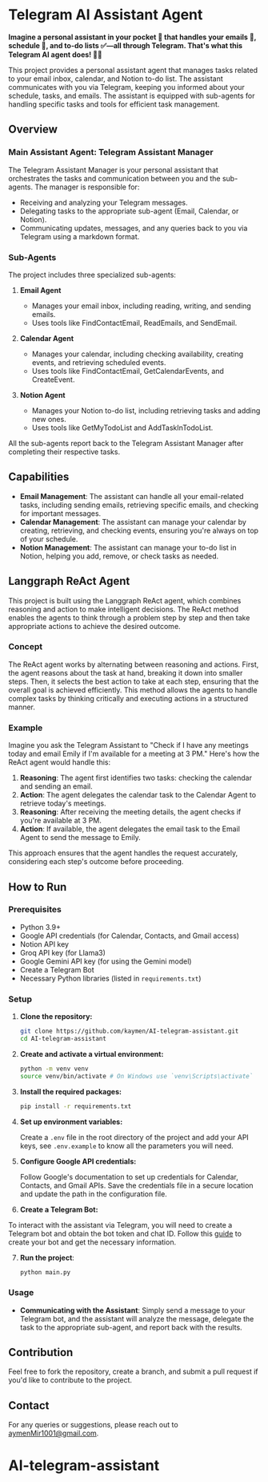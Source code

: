<!--
Title: Telegram Assistant Agent | ReAct Agent
Description: Enhance your productivity with our Telegram AI Assistant, built using Langgraph ReAct. Manage emails, calendars, and Notion to-do lists seamlessly. Features include task delegation, email management, calendar scheduling, and Notion integration.
Keywords: Telegram bot, Langgraph ReAct, task automation, email management, calendar scheduling, Notion integration, AI assistant, productivity bot, Telegram API, Python bot development, AI agents
Author: kaymen99
-->

# Telegram AI Assistant Agent

**Imagine a personal assistant in your pocket 📱 that handles your emails 📧, schedule 📅, and to-do lists ✅—all through Telegram. That's what this Telegram AI agent does! 🤖✨**

This project provides a personal assistant agent that manages tasks related to your email inbox, calendar, and Notion to-do list. The assistant communicates with you via Telegram, keeping you informed about your schedule, tasks, and emails. The assistant is equipped with sub-agents for handling specific tasks and tools for efficient task management.

## Overview

### Main Assistant Agent: Telegram Assistant Manager

The Telegram Assistant Manager is your personal assistant that orchestrates the tasks and communication between you and the sub-agents. The manager is responsible for:

- Receiving and analyzing your Telegram messages.
- Delegating tasks to the appropriate sub-agent (Email, Calendar, or Notion).
- Communicating updates, messages, and any queries back to you via Telegram using a markdown format.

### Sub-Agents

The project includes three specialized sub-agents:

1. **Email Agent**
   - Manages your email inbox, including reading, writing, and sending emails.
   - Uses tools like FindContactEmail, ReadEmails, and SendEmail.

2. **Calendar Agent**
   - Manages your calendar, including checking availability, creating events, and retrieving scheduled events.
   - Uses tools like FindContactEmail, GetCalendarEvents, and CreateEvent.

3. **Notion Agent**
   - Manages your Notion to-do list, including retrieving tasks and adding new ones.
   - Uses tools like GetMyTodoList and AddTaskInTodoList.

All the sub-agents report back to the Telegram Assistant Manager after completing their respective tasks.

## Capabilities

- **Email Management**: The assistant can handle all your email-related tasks, including sending emails, retrieving specific emails, and checking for important messages.
- **Calendar Management**: The assistant can manage your calendar by creating, retrieving, and checking events, ensuring you're always on top of your schedule.
- **Notion Management**: The assistant can manage your to-do list in Notion, helping you add, remove, or check tasks as needed.

## Langgraph ReAct Agent

This project is built using the Langgraph ReAct agent, which combines reasoning and action to make intelligent decisions. The ReAct method enables the agents to think through a problem step by step and then take appropriate actions to achieve the desired outcome.

### Concept

The ReAct agent works by alternating between reasoning and actions. First, the agent reasons about the task at hand, breaking it down into smaller steps. Then, it selects the best action to take at each step, ensuring that the overall goal is achieved efficiently. This method allows the agents to handle complex tasks by thinking critically and executing actions in a structured manner.

### Example

Imagine you ask the Telegram Assistant to "Check if I have any meetings today and email Emily if I'm available for a meeting at 3 PM." Here's how the ReAct agent would handle this:

1. **Reasoning**: The agent first identifies two tasks: checking the calendar and sending an email.
2. **Action**: The agent delegates the calendar task to the Calendar Agent to retrieve today's meetings.
3. **Reasoning**: After receiving the meeting details, the agent checks if you're available at 3 PM.
4. **Action**: If available, the agent delegates the email task to the Email Agent to send the message to Emily.

This approach ensures that the agent handles the request accurately, considering each step's outcome before proceeding.

## How to Run

### Prerequisites

- Python 3.9+
- Google API credentials (for Calendar, Contacts, and Gmail access)
- Notion API key
- Groq API key (for Llama3)
- Google Gemini API key (for using the Gemini model)
- Create a Telegram Bot
- Necessary Python libraries (listed in `requirements.txt`)

### Setup

1. **Clone the repository:**

   ```sh
   git clone https://github.com/kaymen/AI-telegram-assistant.git
   cd AI-telegram-assistant
   ```

2. **Create and activate a virtual environment:**

   ```sh
   python -m venv venv
   source venv/bin/activate # On Windows use `venv\Scripts\activate`
   ```

3. **Install the required packages:**

   ```sh
   pip install -r requirements.txt
   ```

4. **Set up environment variables:**

   Create a `.env` file in the root directory of the project and add your API keys, see `.env.example` to know all the parameters you will need.

5. **Configure Google API credentials:**

   Follow Google's documentation to set up credentials for Calendar, Contacts, and Gmail APIs. Save the credentials file in a secure location and update the path in the configuration file.

6. **Create a Telegram Bot:**

To interact with the assistant via Telegram, you will need to create a Telegram bot and obtain the bot token and chat ID. Follow this [guide](https://www.youtube.com/watch?v=ozQfKhdNjJU) to create your bot and get the necessary information.

7. **Run the project**:

   ```bash
   python main.py
   ```

### Usage

- **Communicating with the Assistant**: Simply send a message to your Telegram bot, and the assistant will analyze the message, delegate the task to the appropriate sub-agent, and report back with the results.

## Contribution

Feel free to fork the repository, create a branch, and submit a pull request if you'd like to contribute to the project.

## Contact

For any queries or suggestions, please reach out to [aymenMir1001@gmail.com](mailto:aymenMir1001@gmail.com).

# AI-telegram-assistant
